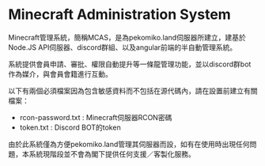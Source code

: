 # Minecraft Administration System
Minecraft管理系統，簡稱MCAS，是為pekomiko.land伺服器所建立，建基於Node.JS API伺服器、discord群組、以及angular前端的半自動管理系統。


系統提供會員申請、審批、權限自動提升等一條龍管理功能，並以discord群bot作為媒介，與會員會籍進行互動。


以下有兩個必須檔案因為包含敏感資料而不包括在源代碼內，請在設置前建立有關檔案：

 - rcon-password.txt : Minecraft伺服器RCON密碼
 - token.txt : Discord BOT的token

由於此系統僅為方便pekomiko.land管理其伺服器而設，如有在使用時出現任何問題，本系統現階段並不會為閣下提供任何支援／客製化服務。
